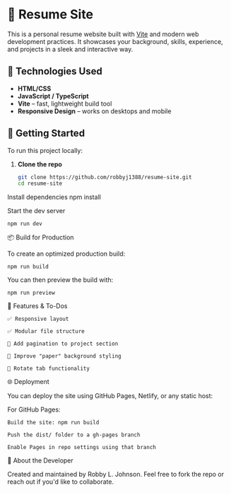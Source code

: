 # 💼 Resume Site

This is a personal resume website built with [Vite](https://vitejs.dev/) and modern web development practices. It showcases your background, skills, experience, and projects in a sleek and interactive way.

## 🔧 Technologies Used

- **HTML/CSS**
- **JavaScript / TypeScript**
- **Vite** – fast, lightweight build tool
- **Responsive Design** – works on desktops and mobile

## 🚀 Getting Started

To run this project locally:

1. **Clone the repo**
   ```bash
   git clone https://github.com/robbyj1388/resume-site.git
   cd resume-site


Install dependencies
    npm install

Start the dev server

    npm run dev

📦 Build for Production

To create an optimized production build:

    npm run build

You can then preview the build with:

    npm run preview

📝 Features & To-Dos

    ✅ Responsive layout

    ✅ Modular file structure

    🔄 Add pagination to project section

    🔄 Improve "paper" background styling

    🔄 Rotate tab functionality


🌐 Deployment

You can deploy the site using GitHub Pages, Netlify, or any static host:

For GitHub Pages:

    Build the site: npm run build

    Push the dist/ folder to a gh-pages branch

    Enable Pages in repo settings using that branch

🙋 About the Developer

Created and maintained by Robby L. Johnson.
Feel free to fork the repo or reach out if you'd like to collaborate.


